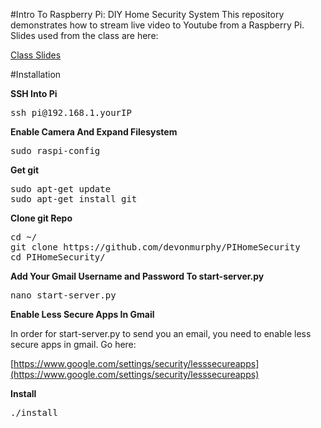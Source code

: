 #Intro To Raspberry Pi: DIY Home Security System
This repository demonstrates how to stream live video to Youtube from a Raspberry Pi. Slides used from the class are here:

[Class Slides](https://docs.google.com/presentation/d/1jFV8XzrUoVljoIxuk7CGZpTRrUEx1HQH5a4gPmkIESA/pub?start=false&loop=false&delayms=3000)

#Installation

**SSH Into Pi**
<pre>
ssh pi@192.168.1.yourIP
</pre>

**Enable Camera And Expand Filesystem**
<pre>
sudo raspi-config
</pre>

**Get git**
<pre>
sudo apt-get update
sudo apt-get install git
</pre>

**Clone git Repo**
<pre>
cd ~/
git clone https://github.com/devonmurphy/PIHomeSecurity
cd PIHomeSecurity/
</pre>

**Add Your Gmail Username and Password To start-server.py**
<pre>
nano start-server.py
</pre>

**Enable Less Secure Apps In Gmail**

In order for start-server.py to send you an email, you need to enable less secure apps in gmail. Go here:

[https://www.google.com/settings/security/lesssecureapps](https://www.google.com/settings/security/lesssecureapps)

**Install**
<pre>
./install
</pre>
